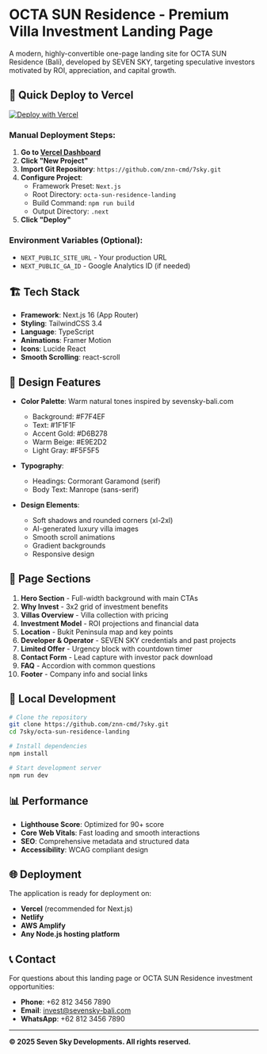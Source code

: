 # OCTA SUN Residence - Premium Villa Investment Landing Page

A modern, highly-convertible one-page landing site for OCTA SUN Residence (Bali), developed by SEVEN SKY, targeting speculative investors motivated by ROI, appreciation, and capital growth.

## 🚀 Quick Deploy to Vercel

[![Deploy with Vercel](https://vercel.com/button)](https://vercel.com/new/clone?repository-url=https://github.com/znn-cmd/7sky.git)

### Manual Deployment Steps:

1. **Go to [Vercel Dashboard](https://vercel.com/dashboard)**
2. **Click "New Project"**
3. **Import Git Repository**: `https://github.com/znn-cmd/7sky.git`
4. **Configure Project**:
   - Framework Preset: `Next.js`
   - Root Directory: `octa-sun-residence-landing`
   - Build Command: `npm run build`
   - Output Directory: `.next`
5. **Click "Deploy"**

### Environment Variables (Optional):
- `NEXT_PUBLIC_SITE_URL` - Your production URL
- `NEXT_PUBLIC_GA_ID` - Google Analytics ID (if needed)

## 🏗️ Tech Stack

- **Framework**: Next.js 16 (App Router)
- **Styling**: TailwindCSS 3.4
- **Language**: TypeScript
- **Animations**: Framer Motion
- **Icons**: Lucide React
- **Smooth Scrolling**: react-scroll

## 🎨 Design Features

- **Color Palette**: Warm natural tones inspired by sevensky-bali.com
  - Background: #F7F4EF
  - Text: #1F1F1F
  - Accent Gold: #D6B278
  - Warm Beige: #E9E2D2
  - Light Gray: #F5F5F5

- **Typography**: 
  - Headings: Cormorant Garamond (serif)
  - Body Text: Manrope (sans-serif)

- **Design Elements**:
  - Soft shadows and rounded corners (xl-2xl)
  - AI-generated luxury villa images
  - Smooth scroll animations
  - Gradient backgrounds
  - Responsive design

## 📱 Page Sections

1. **Hero Section** - Full-width background with main CTAs
2. **Why Invest** - 3x2 grid of investment benefits
3. **Villas Overview** - Villa collection with pricing
4. **Investment Model** - ROI projections and financial data
5. **Location** - Bukit Peninsula map and key points
6. **Developer & Operator** - SEVEN SKY credentials and past projects
7. **Limited Offer** - Urgency block with countdown timer
8. **Contact Form** - Lead capture with investor pack download
9. **FAQ** - Accordion with common questions
10. **Footer** - Company info and social links

## 🔧 Local Development

```bash
# Clone the repository
git clone https://github.com/znn-cmd/7sky.git
cd 7sky/octa-sun-residence-landing

# Install dependencies
npm install

# Start development server
npm run dev
```

## 📊 Performance

- **Lighthouse Score**: Optimized for 90+ score
- **Core Web Vitals**: Fast loading and smooth interactions
- **SEO**: Comprehensive metadata and structured data
- **Accessibility**: WCAG compliant design

## 🌐 Deployment

The application is ready for deployment on:
- **Vercel** (recommended for Next.js)
- **Netlify**
- **AWS Amplify**
- **Any Node.js hosting platform**

## 📞 Contact

For questions about this landing page or OCTA SUN Residence investment opportunities:

- **Phone**: +62 812 3456 7890
- **Email**: invest@sevensky-bali.com
- **WhatsApp**: +62 812 3456 7890

---

**© 2025 Seven Sky Developments. All rights reserved.**

